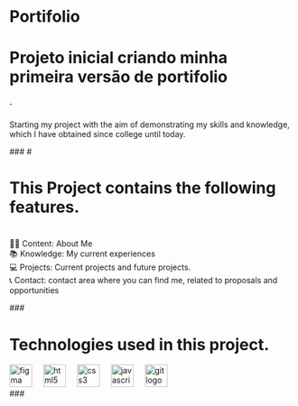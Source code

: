 # Portifolio
###
**<h1> Projeto inicial criando minha primeira versão de portifolio</h1>.**
###

<p>Starting my project with the aim of demonstrating my skills and knowledge, which I have obtained since college until today.</p>
###
#<h1>This Project contains the following features.</h1>

<h1 align="left"></h1>

###

<p align="left"></p>

###

<h2 align="left"></h2>

###

<p align="left">🤵🏾 Content: About Me<br>📚 Knowledge: My current experiences<br> 💻 Projects: Current projects and future projects.<br> 📞 Contact: contact area where you can find me, related to proposals and opportunities</p>
###
<h1 align=left>Technologies used in this project.</h1>

<div align="left">
  <img src="https://cdn.jsdelivr.net/gh/devicons/devicon/icons/figma/figma-original.svg" height="40" alt="figma logo"  />
  <img width="12" />
  <img src="https://cdn.jsdelivr.net/gh/devicons/devicon/icons/html5/html5-original.svg" height="40" alt="html5 logo"  />
  <img width="12" />
  <img src="https://cdn.jsdelivr.net/gh/devicons/devicon/icons/css3/css3-original.svg" height="40" alt="css3 logo"  />
  <img width="12" />
  <img src="https://cdn.jsdelivr.net/gh/devicons/devicon/icons/javascript/javascript-original.svg" height="40" alt="javascript logo"  />
  <img width="12" />
  <img src="https://cdn.jsdelivr.net/gh/devicons/devicon/icons/git/git-original.svg" height="40" alt="git logo"  />
</div>
###
